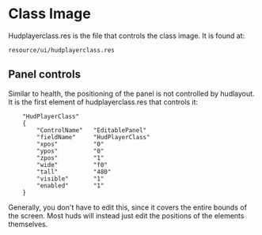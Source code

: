 # Class Image

Hudplayerclass.res is the file that controls the class image. It is found at:
```
resource/ui/hudplayerclass.res
```

## Panel controls

Similar to health, the positioning of the panel is not controlled by hudlayout. It is the first element of hudplayerclass.res that controls it:
```
	"HudPlayerClass"
	{
		"ControlName"	"EditablePanel"
		"fieldName"		"HudPlayerClass"
		"xpos"			"0"
		"ypos"			"0"
		"zpos"			"1"
		"wide"			"f0"
		"tall"			"480"
		"visible"		"1"
		"enabled"		"1"		
	}
```

Generally, you don't have to edit this, since it covers the entire bounds of the screen. Most huds will instead just edit the positions of the elements themselves.

